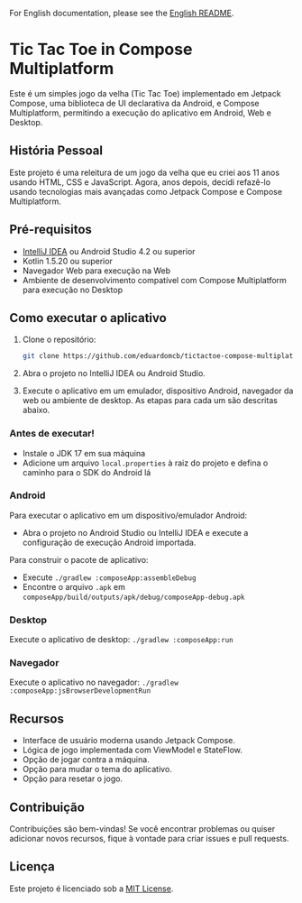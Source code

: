 For English documentation, please see the [English README](README.md).

# Tic Tac Toe in Compose Multiplatform

Este é um simples jogo da velha (Tic Tac Toe) implementado em Jetpack Compose, uma biblioteca de UI declarativa da
Android, e Compose Multiplatform, permitindo a execução do aplicativo em Android, Web e Desktop.

## História Pessoal

Este projeto é uma releitura de um jogo da velha que eu criei aos 11 anos usando HTML, CSS e JavaScript. Agora, anos depois, decidi refazê-lo usando tecnologias mais avançadas como Jetpack Compose e Compose Multiplatform.

## Pré-requisitos

- [IntelliJ IDEA](https://www.jetbrains.com/idea/) ou Android Studio 4.2 ou superior
- Kotlin 1.5.20 ou superior
- Navegador Web para execução na Web
- Ambiente de desenvolvimento compatível com Compose Multiplatform para execução no Desktop

## Como executar o aplicativo

1. Clone o repositório:

    ```bash
    git clone https://github.com/eduardomcb/tictactoe-compose-multiplatform.git
    ```

2. Abra o projeto no IntelliJ IDEA ou Android Studio.

3. Execute o aplicativo em um emulador, dispositivo Android, navegador da web ou ambiente de desktop. As etapas para cada um são descritas abaixo.

### Antes de executar!

- Instale o JDK 17 em sua máquina
- Adicione um arquivo `local.properties` à raiz do projeto e defina o caminho para o SDK do Android lá

### Android

Para executar o aplicativo em um dispositivo/emulador Android:

- Abra o projeto no Android Studio ou IntelliJ IDEA e execute a configuração de execução Android importada.

Para construir o pacote de aplicativo:

- Execute `./gradlew :composeApp:assembleDebug`
- Encontre o arquivo `.apk` em `composeApp/build/outputs/apk/debug/composeApp-debug.apk`

### Desktop

Execute o aplicativo de desktop: `./gradlew :composeApp:run`

### Navegador

Execute o aplicativo no navegador: `./gradlew :composeApp:jsBrowserDevelopmentRun`

## Recursos

- Interface de usuário moderna usando Jetpack Compose.
- Lógica de jogo implementada com ViewModel e StateFlow.
- Opção de jogar contra a máquina.
- Opção para mudar o tema do aplicativo.
- Opção para resetar o jogo.

## Contribuição

Contribuições são bem-vindas! Se você encontrar problemas ou quiser adicionar novos recursos, fique à vontade para criar
issues e pull requests.

## Licença

Este projeto é licenciado sob a [MIT License](LICENSE).
